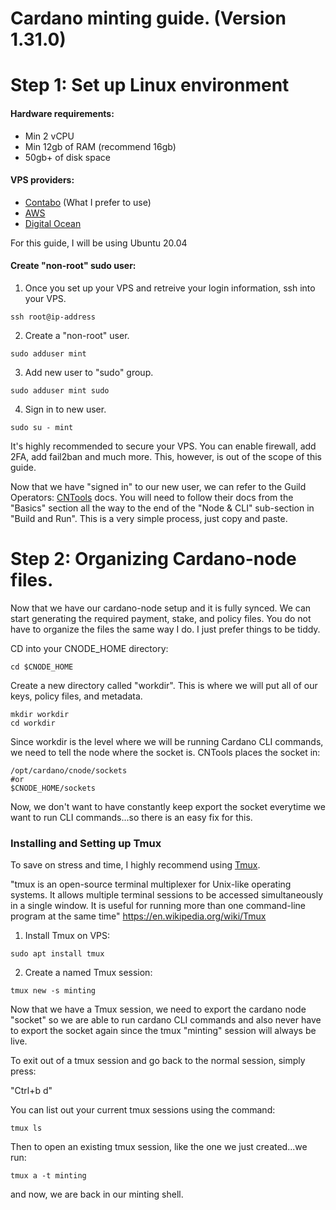 # Cardano minting guide. (Version 1.31.0)

# Step 1: Set up Linux environment
#### Hardware requirements:
- Min 2 vCPU
- Min 12gb of RAM (recommend 16gb)
- 50gb+ of disk space
#### VPS providers:
- [Contabo](https://contabo.com/en/) (What I prefer to use)
- [AWS](https://aws.amazon.com/)
- [Digital Ocean](https://www.digitalocean.com/)

For this guide, I will be using Ubuntu 20.04

#### Create "non-root" sudo user:
1. Once you set up your VPS and retreive your login information, ssh into your VPS.
```
ssh root@ip-address
```
2. Create a "non-root" user.
```
sudo adduser mint
```
3. Add new user to "sudo" group.
```
sudo adduser mint sudo
```
4. Sign in to new user.
```
sudo su - mint
```

It's highly recommended to secure your VPS. You can enable firewall, add 2FA, add fail2ban and much more. This, however, is out of the scope of this guide.

Now that we have "signed in" to our new user, we can refer to the Guild Operators: [CNTools](https://cardano-community.github.io/guild-operators/) docs. You will need to follow their docs from the "Basics" section all the way to the end of the "Node & CLI" sub-section in "Build and Run". This is a very simple process, just copy and paste.

# Step 2: Organizing Cardano-node files.
Now that we have our cardano-node setup and it is fully synced. We can start generating the required payment, stake, and policy files. You do not have to organize the files the same way I do. I just prefer things to be tiddy.

CD into your CNODE_HOME directory:
```
cd $CNODE_HOME
```
Create a new directory called "workdir". This is where we will put all of our keys, policy files, and metadata.
```
mkdir workdir
cd workdir
```
Since workdir is the level where we will be running Cardano CLI commands, we need to tell the node where the socket is. CNTools places the socket in:
```
/opt/cardano/cnode/sockets
#or
$CNODE_HOME/sockets
```
Now, we don't want to have constantly keep export the socket everytime we want to run CLI commands...so there is an easy fix for this.

### Installing and Setting up Tmux

To save on stress and time, I highly recommend using [Tmux](https://linuxize.com/post/getting-started-with-tmux/). 

"tmux is an open-source terminal multiplexer for Unix-like operating systems. It allows multiple terminal sessions to be accessed simultaneously in a single window. It is useful for running more than one command-line program at the same time" https://en.wikipedia.org/wiki/Tmux

1. Install Tmux on VPS:
```
sudo apt install tmux
```
2. Create a named Tmux session:
```
tmux new -s minting
```

Now that we have a Tmux session, we need to export the cardano node "socket" so we are able to run cardano CLI commands and also never have to export the socket again since the tmux "minting" session will always be live. 

To exit out of a tmux session and go back to the normal session, simply press:

"Ctrl+b d"

You can list out your current tmux sessions using the command:
```
tmux ls
```

Then to open an existing tmux session, like the one we just created...we run:
```
tmux a -t minting
```

and now, we are back in our minting shell.
